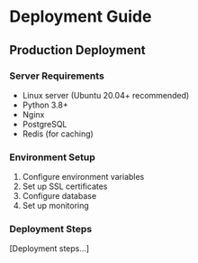 # Deployment Guide

## Production Deployment

### Server Requirements
- Linux server (Ubuntu 20.04+ recommended)
- Python 3.8+
- Nginx
- PostgreSQL
- Redis (for caching)

### Environment Setup
1. Configure environment variables
2. Set up SSL certificates
3. Configure database
4. Set up monitoring

### Deployment Steps
[Deployment steps...]
